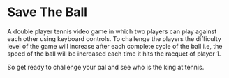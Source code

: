 # Save The Ball 
A double player tennis video game in which two players 
can play against each other using keyboard controls. 
To challenge the players the difficulty level of the game will increase after each 
complete cycle of the ball i.e, the speed of the ball will be increased each time it hits 
the racquet of player 1.


So get ready to challenge your pal and 
see who is the king at tennis.
